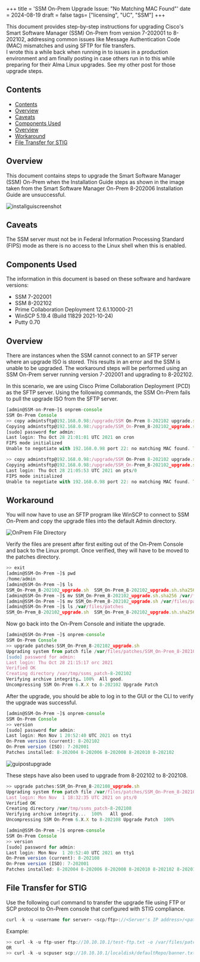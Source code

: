 +++
title = 'SSM On-Prem Upgrade Issue: "No Matching MAC Found"'
date = 2024-08-19
draft = false
tags= ["licensing", "UC", "SSM"]
+++

This document provides step-by-step instructions for upgrading Cisco's Smart Software Manager (SSM) On-Prem from version 7-202001 to 8-202102, addressing common issues like Message Authentication Code (MAC) mismatches and using SFTP for file transfers.  
I wrote this a while back when running in to issues in a production environment and am finally posting in case others run in to this while preparing for their Alma Linux upgrades. See my other post for those upgrade steps.

<!--more-->

## Contents
- [Contents](#contents)
- [Overview](#overview)
- [Caveats](#caveats)
- [Components Used](#components-used)
- [Overview](#overview-1)
- [Workaround](#workaround)
- [File Transfer for STIG](#file-transfer-for-stig)

## Overview
This document contains steps to upgrade the Smart Software Manager (SSM) On-Prem when the Installation Guide steps as shown in the image taken from the Smart Software Manager On-Prem 8-202006 Installation Guide are unsuccessful.

![installguiscreenshot](/images/installguide.png)

## Caveats
The SSM server must not be in Federal Information Processing Standard (FIPS) mode as there is no access to the Linux shell when this is enabled.

## Components Used
The information in this document is based on these software and hardware versions:
- SSM 7-202001
- SSM 8-202102
- Prime Collaboration Deployment 12.6.1.10000-21
- WinSCP 5.19.4 (Build 11829 2021-10-24)
- Putty 0.70

## Overview
There are instances when the SSM cannot connect to an SFTP server where an upgrade ISO is stored. This results in an error and the SSM is unable to be upgraded. The workaround steps will be performed using an SSM On-Prem server running version 7-202001 and upgrading to 8-202102.

In this scenario, we are using Cisco Prime Collaboration Deployment (PCD) as the SFTP server. Using the following commands, the SSM On-Prem fails to pull the upgrade ISO from the SFTP server.

```javascript
[admin@SSM-on-Prem~]$ onprem-console
SSM On-Prem Console 
>> copy admintsftp@192.168.0.98:/upgrade/SSM On-Prem 8-202102 upgrade.sh.sha256 patches:
Copying admintsftp@192.168.0.98:/upgrade/SSM_On-Prem_8-202102_upgrade.sh.sha256 to /var/files/patches
[sudo] password for admin:
Last login: Thu Oct 28 21:01:01 UTC 2021 on cron
FIPS mode initialized
Unable to negotiate with 192.168.0.98 port 22: no matching MAC found. Their offer: hmac-sha1

>> copy admintsftp@192.168.0.98:/upgrade/SSM On-Prem 8-202102 upgrade.sh patches:
Copying admintsftp@192.168.0.98:/upgrade/SSM_On-Prem_8-202102_upgrade.sh to /var/files/patches 
Last login: Thu Oct 28 21:05:53 UTC 2021 on pts/0 
FIPS mode initialized 
Unable to negotiate with 192.168.0.98 port 22: no matching MAC found. Their offer: hmac-sha1
```
## Workaround

You will now have to use an SFTP program like WinSCP to connect to SSM On-Prem and copy the upgrade files into the default Admin directory.

![OnPrem File Directory](/images/onpremdirectory.png)

Verify the files are present after first exiting out of the On-Prem Console and back to the Linux prompt. Once verified, they will have to be moved to the patches directory.

```javascript
>> exit
[admin@SSM-On-Prem ~]$ pwd
/home/admin
[admin@SSM-On-Prem ~]$ ls
SSM_On-Prem_8-202102_upgrade.sh  SSM_On-Prem_8-202102_upgrade.sh.sha256
[admin@SSM-On-Prem ~]$ mv SSM_On-Prem_8-202102_upgrade.sh.sha256 /var/files/patches 
[admin@SSM-On-Prem ~]$ mv SSM_On-Prem_8-202102_upgrade.sh /var/files/patches
[admin@SSM-On-Prem ~]$ ls /var/files/patches
SSM_On-Prem_8-202102_upgrade.sh  SSM_On-Prem_8-202102_upgrade.sh.sha256
```
Now go back into the On-Prem Console and initiate the upgrade.

```javascript
[admin@SSM-On-Prem ~]$ onprem-console
SSM On-Prem Console
>> upgrade patches:SSM_On-Prem_8-202102_upgrade.sh
Upgrading system from patch file /var/files/patches/SSM_On-Prem_8-202102_upgrade.sh 
[sudo] password for admin:
Last login: Thu Oct 28 21:15:17 orc 2021
Verified OK
Creating directory /var/tmp/ssms_patch-8-202102 
Verifying archive integrity… 100%  All good.
Uncompressing SSM On-Prem 6.X.X to 8-202102 Upgrade Patch
```

After the upgrade, you should be able to log in to the GUI or the CLI to verify the upgrade was successful.

```javascript
[admin@SSM-On-Prem ~]$ onprem-console
SSM On-Prem Console
>> version
[sudo] password for admin:
Last login: Mon Nov 1 20:52:40 UTC 2021 on tty1
On-Prem version (current): 8-202102
On-Prem version (ISO): 7-202001
Patches installed: 8-202004 8-202006 8-202008 8-202010 8-202102
``` 
![guipostupgrade](/images/guipostupgrade.png)

These steps have also been used to upgrade from 8-202102 to 8-202108.
```javascript
>> upgrade patches:SSM_On-Prem_8-202108_upgrade.sh
Upgrading system from patch file /var/files/patches/SSM_On-Prem_8-202108_upgrade.sh 
Last login: Mon Nov  1 18:32:35 UTC 2021 on pts/0
Verified OK
Creating directory /var/tmp/ssms_patch-8-202108
Verifying archive integrity...  100%   All good.
Uncompressing SSM On-Prem 6.X.X to 8-202108 Upgrade Patch  100%

[admin@SSM-On-Prem ~]$ onprem-console
SSM On-Prem Console
>> version
[sudo] password for admin:
Last login: Mon Nov  1 20:52:40 UTC 2021 on tty1
On-Prem version (current): 8-202108
On-Prem version (ISO): 7-202001
Patches installed: 8-202004 8-202006 8-202008 8-202010 8-202102 8-202012 8-202105 8-202108
```

## File Transfer for STIG

Use the following curl command to transfer the upgrade file using FTP or SCP protocol to On-Prem console that configured with STIG compliance.

```javascript
curl -k -u <username for server> <scp/ftp>://<Server's IP address>/<path>/<filename> -o /var/files/patches/<filename>
```
Example:
```javascript
>> curl -k -u ftp-user ftp://10.10.10.1/test-ftp.txt -o /var/files/patches/test-ftp.txt 
OR 
>> curl -k -u scpuser scp://10.10.10.1/localdisk/defaultRepo/banner.txt -o /var/files/patches/banner.txt
```
